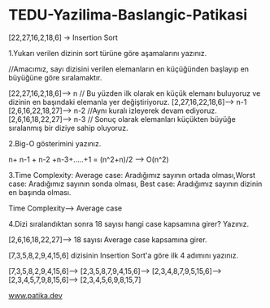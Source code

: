 # TEDU-Yazilima-Baslangic-Patikasi

[22,27,16,2,18,6] -> Insertion Sort

1.Yukarı verilen dizinin sort türüne göre aşamalarını yazınız.

//Amacımız, sayı dizisini verilen elemanların en küçüğünden başlayıp en büyüğüne göre sıralamaktır.

[22,27,16,2,18,6]--> n
// Bu yüzden ilk olarak en küçük elemanı buluyoruz ve dizinin en başındaki elemanla yer değiştiriyoruz.
[2,27,16,22,18,6]--> n-1
[2,6,16,22,18,27]--> n-2
//Aynı kuralı izleyerek devam ediyoruz.
[2,6,16,18,22,27]--> n-3
// Sonuç olarak elemanları küçükten büyüğe sıralanmış bir diziye sahip oluyoruz.


2.Big-O gösterimini yazınız.

n+ n-1 + n-2 +n-3+.....+1 = (n^2+n)/2 --> O(n^2)


3.Time Complexity: Average case: Aradığımız sayının ortada olması,Worst case: Aradığımız sayının sonda olması, Best case: Aradığımız sayının dizinin en başında olması.

Time Complexity--> Average case


4.Dizi sıralandıktan sonra 18 sayısı hangi case kapsamına girer? Yazınız.

[2,6,16,18,22,27]--> 18 sayısı Average case kapsamına girer.


 [7,3,5,8,2,9,4,15,6] dizisinin Insertion Sort'a göre ilk 4 adımını yazınız.

 [7,3,5,8,2,9,4,15,6]-->
 [2,3,5,8,7,9,4,15,6]-->
 [2,3,4,8,7,9,5,15,6]-->
 [2,3,4,5,7,9,8,15,6]-->
 [2,3,4,5,6,9,8,15,7]
 
 www.patika.dev
 
